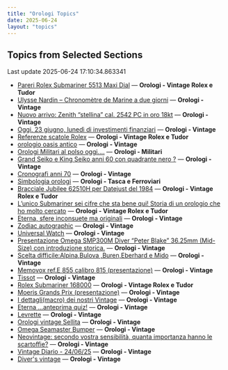 ```yaml
---
title: "Orologi Topics"
date: 2025-06-24
layout: "topics"
---
```


## Topics from Selected Sections

Last update 2025-06-24 17:10:34.863341

- [Pareri Rolex Submariner 5513 Maxi Dial](https://orologi.forumfree.it/?t=80727292) — **Orologi - Vintage Rolex e Tudor**
- [Ulysse Nardin – Chronomètre de Marine a due giorni](https://orologi.forumfree.it/?t=80732130) — **Orologi - Vintage**
- [Nuovo arrivo: Zenith “stellina” cal. 2542 PC in oro 18kt](https://orologi.forumfree.it/?t=80733851) — **Orologi - Vintage**
- [Oggi, 23 giugno, lunedì di investimenti finanziari](https://orologi.forumfree.it/?t=80732334) — **Orologi - Vintage**
- [Referenze scatole Rolex](https://orologi.forumfree.it/?t=13881032) — **Orologi - Vintage Rolex e Tudor**
- [orologio oasis antico](https://orologi.forumfree.it/?t=80733288) — **Orologi - Vintage**
- [Orologi Militari al polso oggi….](https://orologi.forumfree.it/?t=80440118) — **Orologi - Militari**
- [Grand Seiko e King Seiko anni 60 con quadrante nero ?](https://orologi.forumfree.it/?t=80632856) — **Orologi - Vintage**
- [Cronografi anni 70](https://orologi.forumfree.it/?t=78312852) — **Orologi - Vintage**
- [Simbologia orologi](https://orologi.forumfree.it/?t=80733126) — **Orologi - Tasca e Ferroviari**
- [Bracciale Jubilee 62510H per Datejust del 1984](https://orologi.forumfree.it/?t=80733808) — **Orologi - Vintage Rolex e Tudor**
- [L’unico Submariner sei cifre che sta bene qui! Storia di un orologio che ho molto cercato](https://orologi.forumfree.it/?t=80726420) — **Orologi - Vintage Rolex e Tudor**
- [Eterna, sfere inconsuete ma originali](https://orologi.forumfree.it/?t=80733719) — **Orologi - Vintage**
- [Zodiac autographic](https://orologi.forumfree.it/?t=80727195) — **Orologi - Vintage**
- [Universal Watch](https://orologi.forumfree.it/?t=80729256) — **Orologi - Vintage**
- [Presentazione Omega SMP300M Diver “Peter Blake” 36.25mm (Mid-Size) con introduzione storica.](https://orologi.forumfree.it/?t=80712458) — **Orologi - Vintage**
- [Scelta difficile:Alpina,Bulova ,Buren,Eberhard e Mido](https://orologi.forumfree.it/?t=80731729) — **Orologi - Vintage**
- [Memovox ref.E 855 calibro 815 (presentazione)](https://orologi.forumfree.it/?t=80462539) — **Orologi - Vintage**
- [Tissot](https://orologi.forumfree.it/?t=80733181) — **Orologi - Vintage**
- [Rolex Submariner 168000](https://orologi.forumfree.it/?t=80709399) — **Orologi - Vintage Rolex e Tudor**
- [Moeris Grands Prix (presentazione)](https://orologi.forumfree.it/?t=80731210) — **Orologi - Vintage**
- [I dettagli(macro) dei nostri Vintage](https://orologi.forumfree.it/?t=80396891) — **Orologi - Vintage**
- [Eterna ...anteprima quiz!](https://orologi.forumfree.it/?t=80660771) — **Orologi - Vintage**
- [Levrette](https://orologi.forumfree.it/?t=80734046) — **Orologi - Vintage**
- [Orologi vintage Sellita](https://orologi.forumfree.it/?t=80731734) — **Orologi - Vintage**
- [Omega Seamaster Bumper](https://orologi.forumfree.it/?t=80732766) — **Orologi - Vintage**
- [Neovintage: secondo vostra sensibilità, quanta importanza hanno le scartoffie?](https://orologi.forumfree.it/?t=80734013) — **Orologi - Vintage**
- [Vintage Diario - 24/06/25](https://orologi.forumfree.it/?t=80733564) — **Orologi - Vintage**
- [Diver's vintage](https://orologi.forumfree.it/?t=71608461) — **Orologi - Vintage**
